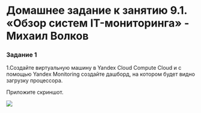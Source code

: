 # Домашнее задание к занятию 9.1. «Обзор систем IT-мониторинга» - Михаил Волков


### Задание 1

1.Создайте виртуальную машину в Yandex Cloud Compute Cloud и с помощью Yandex Monitoring создайте дашборд, на котором будет видно загрузку процессора.

Приложите скриншот.

![](/Users/macuser/9-01-homework/img/13.41.30.png)
